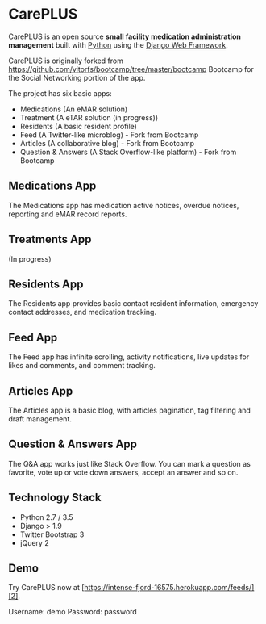 
# CarePLUS

CarePLUS is an open source **small facility medication administration management** built with [Python][0] using the [Django Web Framework][1].

CarePLUS is originally forked from https://github.com/vitorfs/bootcamp/tree/master/bootcamp Bootcamp for the Social Networking portion of the app.

The project has six basic apps:

* Medications (An eMAR solution)
* Treatment (A eTAR solution (in progress))
* Residents (A basic resident profile)
* Feed (A Twitter-like microblog) - Fork from Bootcamp
* Articles (A collaborative blog) - Fork from Bootcamp
* Question & Answers (A Stack Overflow-like platform) - Fork from Bootcamp

## Medications App

The Medications app has medication active notices, overdue notices, reporting and eMAR record reports.

## Treatments App

(In progress)

## Residents App

The Residents app provides basic contact resident information, emergency contact addresses, and medication tracking.

## Feed App

The Feed app has infinite scrolling, activity notifications, live updates for likes and comments, and comment tracking.


## Articles App

The Articles app is a basic blog, with articles pagination, tag filtering and draft management.


## Question & Answers App

The Q&A app works just like Stack Overflow. You can mark a question as favorite, vote up or vote down answers, accept an answer and so on.


## Technology Stack

- Python 2.7 / 3.5
- Django > 1.9
- Twitter Bootstrap 3
- jQuery 2


## Demo

Try CarePLUS now at [https://intense-fjord-16575.herokuapp.com/feeds/][2].

Username: demo
Password: password

[0]: https://www.python.org/
[1]: https://www.djangoproject.com/
[2]: https://intense-fjord-16575.herokuapp.com/feeds/
